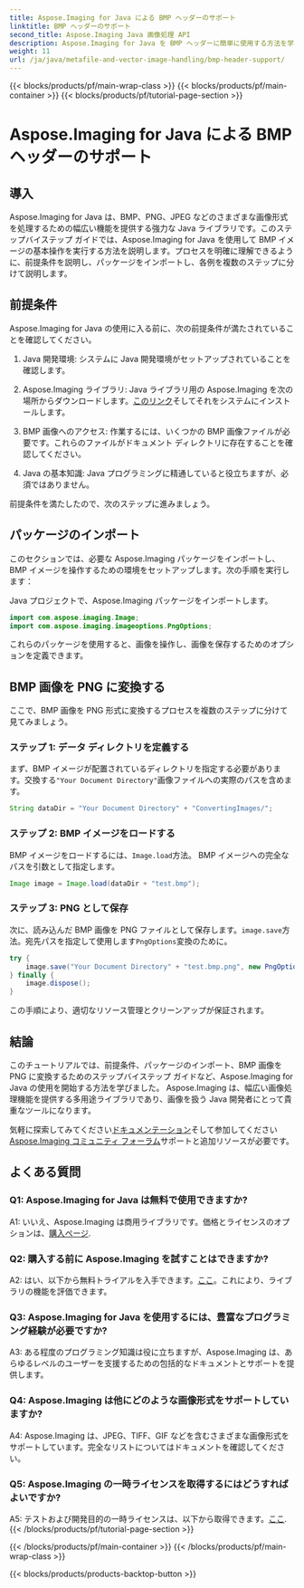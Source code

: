 ```yaml
---
title: Aspose.Imaging for Java による BMP ヘッダーのサポート
linktitle: BMP ヘッダーのサポート
second_title: Aspose.Imaging Java 画像処理 API
description: Aspose.Imaging for Java を BMP ヘッダーに簡単に使用する方法を学びましょう。パッケージをインポートし、イメージをロードし、さまざまな形式で段階的に保存します。
weight: 11
url: /ja/java/metafile-and-vector-image-handling/bmp-header-support/
---
```


{{< blocks/products/pf/main-wrap-class >}}
{{< blocks/products/pf/main-container >}}
{{< blocks/products/pf/tutorial-page-section >}}

# Aspose.Imaging for Java による BMP ヘッダーのサポート

## 導入

Aspose.Imaging for Java は、BMP、PNG、JPEG などのさまざまな画像形式を処理するための幅広い機能を提供する強力な Java ライブラリです。このステップバイステップ ガイドでは、Aspose.Imaging for Java を使用して BMP イメージの基本操作を実行する方法を説明します。プロセスを明確に理解できるように、前提条件を説明し、パッケージをインポートし、各例を複数のステップに分けて説明します。

## 前提条件

Aspose.Imaging for Java の使用に入る前に、次の前提条件が満たされていることを確認してください。

1. Java 開発環境: システムに Java 開発環境がセットアップされていることを確認します。

2.  Aspose.Imaging ライブラリ: Java ライブラリ用の Aspose.Imaging を次の場所からダウンロードします。[このリンク](https://releases.aspose.com/imaging/java/)そしてそれをシステムにインストールします。

3. BMP 画像へのアクセス: 作業するには、いくつかの BMP 画像ファイルが必要です。これらのファイルがドキュメント ディレクトリに存在することを確認してください。

4. Java の基本知識: Java プログラミングに精通していると役立ちますが、必須ではありません。

前提条件を満たしたので、次のステップに進みましょう。

## パッケージのインポート

このセクションでは、必要な Aspose.Imaging パッケージをインポートし、BMP イメージを操作するための環境をセットアップします。次の手順を実行します：

Java プロジェクトで、Aspose.Imaging パッケージをインポートします。

```java
import com.aspose.imaging.Image;
import com.aspose.imaging.imageoptions.PngOptions;
```

これらのパッケージを使用すると、画像を操作し、画像を保存するためのオプションを定義できます。

## BMP 画像を PNG に変換する

ここで、BMP 画像を PNG 形式に変換するプロセスを複数のステップに分けて見てみましょう。

### ステップ 1: データ ディレクトリを定義する

まず、BMP イメージが配置されているディレクトリを指定する必要があります。交換する`"Your Document Directory"`画像ファイルへの実際のパスを含めます。

```java
String dataDir = "Your Document Directory" + "ConvertingImages/";
```

### ステップ 2: BMP イメージをロードする

BMP イメージをロードするには、`Image.load`方法。 BMP イメージへの完全なパスを引数として指定します。

```java
Image image = Image.load(dataDir + "test.bmp");
```

### ステップ 3: PNG として保存

次に、読み込んだ BMP 画像を PNG ファイルとして保存します。`image.save`方法。宛先パスを指定して使用します`PngOptions`変換のために。

```java
try {
    image.save("Your Document Directory" + "test.bmp.png", new PngOptions());
} finally {
    image.dispose();
}
```

この手順により、適切なリソース管理とクリーンアップが保証されます。

## 結論

このチュートリアルでは、前提条件、パッケージのインポート、BMP 画像を PNG に変換するためのステップバイステップ ガイドなど、Aspose.Imaging for Java の使用を開始する方法を学びました。 Aspose.Imaging は、幅広い画像処理機能を提供する多用途ライブラリであり、画像を扱う Java 開発者にとって貴重なツールになります。

気軽に探索してみてください[ドキュメンテーション](https://reference.aspose.com/imaging/java/)そして参加してください[Aspose.Imaging コミュニティ フォーラム](https://forum.aspose.com/)サポートと追加リソースが必要です。

## よくある質問

### Q1: Aspose.Imaging for Java は無料で使用できますか?

 A1: いいえ、Aspose.Imaging は商用ライブラリです。価格とライセンスのオプションは、[購入ページ](https://purchase.aspose.com/buy).

### Q2: 購入する前に Aspose.Imaging を試すことはできますか?

A2: はい、以下から無料トライアルを入手できます。[ここ](https://releases.aspose.com/)。これにより、ライブラリの機能を評価できます。

### Q3: Aspose.Imaging for Java を使用するには、豊富なプログラミング経験が必要ですか?

A3: ある程度のプログラミング知識は役に立ちますが、Aspose.Imaging は、あらゆるレベルのユーザーを支援するための包括的なドキュメントとサポートを提供します。

### Q4: Aspose.Imaging は他にどのような画像形式をサポートしていますか?

A4: Aspose.Imaging は、JPEG、TIFF、GIF などを含むさまざまな画像形式をサポートしています。完全なリストについてはドキュメントを確認してください。

### Q5: Aspose.Imaging の一時ライセンスを取得するにはどうすればよいですか?

 A5: テストおよび開発目的の一時ライセンスは、以下から取得できます。[ここ](https://purchase.aspose.com/temporary-license/).
{{< /blocks/products/pf/tutorial-page-section >}}

{{< /blocks/products/pf/main-container >}}
{{< /blocks/products/pf/main-wrap-class >}}

{{< blocks/products/products-backtop-button >}}
